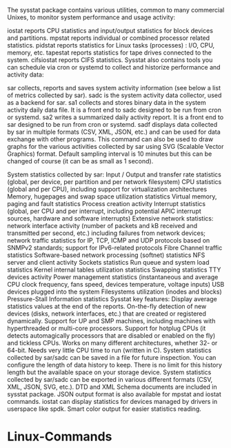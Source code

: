 The sysstat package contains various utilities, common to many commercial Unixes, to monitor system performance and usage activity:

iostat reports CPU statistics and input/output statistics for block devices and partitions.
mpstat reports individual or combined processor related statistics.
pidstat reports statistics for Linux tasks (processes) : I/O, CPU, memory, etc.
tapestat reports statistics for tape drives connected to the system.
cifsiostat reports CIFS statistics.
Sysstat also contains tools you can schedule via cron or systemd to collect and historize performance and activity data:

sar collects, reports and saves system activity information (see below a list of metrics collected by sar).
sadc is the system activity data collector, used as a backend for sar.
sa1 collects and stores binary data in the system activity daily data file. It is a front end to sadc designed to be run from cron or systemd.
sa2 writes a summarized daily activity report. It is a front end to sar designed to be run from cron or systemd.
sadf displays data collected by sar in multiple formats (CSV, XML, JSON, etc.) and can be used for data exchange with other programs. This command can also be used to draw graphs for the various activities collected by sar using SVG (Scalable Vector Graphics) format.
Default sampling interval is 10 minutes but this can be changed of course (it can be as small as 1 second).

System statistics collected by sar:
Input / Output and transfer rate statistics (global, per device, per partition and per network filesystem)
CPU statistics (global and per CPU), including support for virtualization architectures
Memory, hugepages and swap space utilization statistics
Virtual memory, paging and fault statistics
Process creation activity
Interrupt statistics (global, per CPU and per interrupt, including potential APIC interrupt sources, hardware and software interrupts)
Extensive network statistics: network interface activity (number of packets and kB received and transmitted per second, etc.) including failures from network devices; network traffic statistics for IP, TCP, ICMP and UDP protocols based on SNMPv2 standards; support for IPv6-related protocols
Fibre Channel traffic statistics
Software-based network processing (softnet) statistics
NFS server and client activity
Sockets statistics
Run queue and system load statistics
Kernel internal tables utilization statistics
Swapping statistics
TTY devices activity
Power management statistics (instantaneous and average CPU clock frequency, fans speed, devices temperature, voltage inputs)
USB devices plugged into the system
Filesystems utilization (inodes and blocks)
Pressure-Stall Information statistics
Sysstat key features:
Display average statistics values at the end of the reports.
On-the-fly detection of new devices (disks, network interfaces, etc.) that are created or registered dynamically.
Support for UP and SMP machines, including machines with hyperthreaded or multi-core processors.
Support for hotplug CPUs (it detects automagically processors that are disabled or enabled on the fly) and tickless CPUs.
Works on many different architectures, whether 32- or 64-bit.
Needs very little CPU time to run (written in C).
System statistics collected by sar/sadc can be saved in a file for future inspection. You can configure the length of data history to keep. There is no limit for this history length but the available space on your storage device.
System statistics collected by sar/sadc can be exported in various different formats (CSV, XML, JSON, SVG, etc.). DTD and XML Schema documents are included in sysstat package. JSON output format is also available for mpstat and iostat commands.
iostat can display statistics for devices managed by drivers in userspace like spdk.
Smart color output for easier statistics reading.
# Linux-Commands
